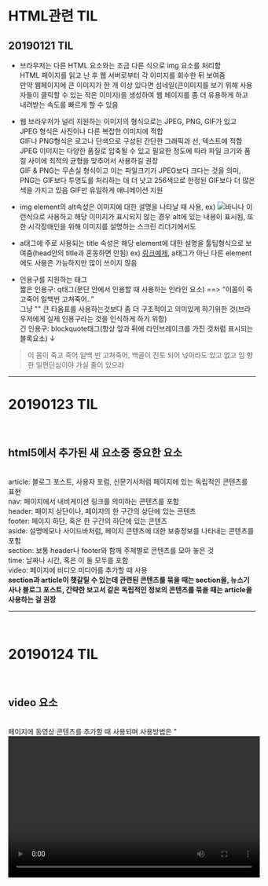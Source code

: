 # HTML관련 TIL
## 20190121 TIL

* 브라우저는 다른 HTML 요소와는 조금 다른 식으로 img 요소를 처리함<br>
HTML 페이지를 읽고 난 후 웹 서버로부터 각 이미지를 회수한 뒤 보여줌<br>
만약 웹페이지에 큰 이미지가 한 개 이상 있다면 섬네일(큰이미지를 보기 위해 사용자들이 클릭할 수 있는 작은 이미지)을 생성하여 웹 페이지를 좀 더 유용하게 하고 내려받는 속도를 빠르게 할 수 있음

* 웹 브라우저가 널리 지원하는 이미지의 형식으로는 JPEG, PNG, GIF가 있고 JPEG 형식은 사진이나 다른 복잡한 이미지에 적합<br>
  GIF나 PNG형식은 로고나 단색으로 구성된 간단한 그래픽과 선, 텍스트에 적합<br>
  JPEG 이미지는 다양한 품질로 압축될 수 있고 필요한 정도에 따라 파일 크기와 품질 사이에 최적의 균형을 맞추어서 사용하길 권장<br>
  GIF & PNG는 무손실 형식이고 이는 파일크기가 JPEG보다 크다는 것을 의미, PNG는 GIF보다 투명도를 처리하는 데 더 낫고 256색으로 한정된 GIF보다 더 많은 색을 가지고 있음 
  GIF만 유일하게 애니메이션 지원<br>
* img element의 alt속성은 이미지에 대한 설명을 나타날 때 사용, ex) <img src="banana.png" alt="바나나"> 이런식으로 사용하고 해당 이미지가 표시되지 않는 경우 alt에 있는 내용이 표시됨, 또한 시각장애인을 위해 이미지를 설명하는 스크린 리더기에서도 <br>

* a태그에 주로 사용되는 title 속성은 해당 element에 대한 설명을 툴팁형식으로 보여줌(head안의 title과 혼동하면 안됨) ex) <a href="#" title="링크예제설명입니다.">링크예제</a>, a태그가 아닌 다른 element에도 사용은 가능하지만 많이 쓰이지 않음<br>

* 인용구를 지원하는 태그<br>
짧은 인용구: q태그(문단 안에서 인용할 때 사용하는 인라인 요소)  ==> <q>이몸이 죽고죽어 일백번 고쳐죽어..</q><br>
그냥 "" 큰 타옴표를 사용하는것보다 좀 더 구조적이고 의미있게 하기위한 것(브라우저에게 실제 인용구라는 것을 인식하게 하기 위함)<br>
긴 인용구: blockquote태그(항상 앞과 뒤에 라인브레이크를 가진 것처럼 표시되는 블록요소) ↓
<blockquote>이 몸이 죽고 죽어 일백 번 고쳐죽어, 백골이 진토 되어 넋이라도 있고 없고 임 향한 일편단심이야 가실 줄이 있으랴</blockquote>
<hr>
<h1>20190123 TIL</h1> <br>
<h2>html5에서 추가된 새 요소중 중요한 요소</h2> <br>
article: 블로그 포스트, 사용자 포럼, 신문기사처럼 페이지에 있는 독립적인 콘텐츠를 표현 <br>
nav:     페이지에서 내비게이션 링크를 의미하는 콘텐츠를 포함 <br>
header:  페이지 상단이나, 페이지의 한 구간의 상단에 있는 콘텐츠 <br>
footer:  페이지 하단, 혹은 한 구간의 하단에 있는 콘텐츠 <br>
aside:   설명메모나 사이드바처럼, 페이지 콘텐츠에 대한 보충정보를 나타내는 콘텐츠를 포함 <br>
section: 보통 header나 footer와 함께 주제별로 콘텐츠를 모아 놓은 것 <br>
time:    날짜나 시간, 혹은 이 둘 모두를 포함 <br>
video:   페이지에 비디오 미디어를 추가할 때 사용 <br>
<strong>section과 article이 햇갈릴 수 있는데 관련된 콘텐츠를 묶을 때는 section을, 뉴스기사나 블로그 포스트, 간략한 보고서 같은 독립적인 정보의 콘텐츠를 묶을 때는 article을 사용하는 걸 권장</strong> <br>
<hr> <br>
<h1>20190124 TIL</h1> <br>
<h2>video 요소</h2><br>
페이지에 동영상 콘텐츠를 추가할 때 사용되며 사용방법은 "<video controls autoplay width="512" height="288" src="video/test.mp4(브라우저에 따라 확장자 다르게 해줘야 함)">" <br>
참조 url: https://developer.mozilla.org/ko/docs/Web/HTML/Element/Video <br>
  






<p><br>  
<p><br>
<p><br>
  <strong>출처: Head First HTML and CSS(개정판)</strong>


